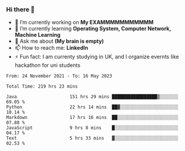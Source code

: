 ### Hi there 👋
- 🔭 I’m currently working on **My EXAMMMMMMMMMMM**
- 🌱 I’m currently learning **Operating System, Computer Network, Machine Learning**
- 💬 Ask me about **(My brain is empty)**
- 📫 How to reach me: **LinkedIn**
- ⚡ Fun fact: I am currenty studying in UK, and I organize evernts like hackathon for uni students

<!--START_SECTION:waka-->

```text
From: 24 November 2021 - To: 16 May 2023

Total Time: 219 hrs 23 mins

Java                    151 hrs 29 mins █████████████████▒░░░░░░░   69.05 %
Python                  22 hrs 14 mins  ██▓░░░░░░░░░░░░░░░░░░░░░░   10.14 %
Markdown                17 hrs 16 mins  ██░░░░░░░░░░░░░░░░░░░░░░░   07.88 %
JavaScript              9 hrs 8 mins    █░░░░░░░░░░░░░░░░░░░░░░░░   04.17 %
Text                    5 hrs 33 mins   ▓░░░░░░░░░░░░░░░░░░░░░░░░   02.53 %
```

<!--END_SECTION:waka-->
